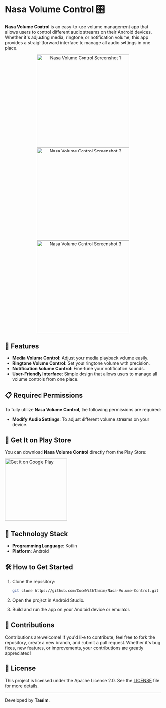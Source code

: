 
# Nasa Volume Control 🎛️

**Nasa Volume Control** is an easy-to-use volume management app that allows users to control different audio streams on their Android devices. Whether it's adjusting media, ringtone, or notification volume, this app provides a straightforward interface to manage all audio settings in one place.

<p align="center">
  <img src="https://play-lh.googleusercontent.com/ZsJWpkoFbmllrF8FmpX4GWpz5n100fPmIWpIhiM3rP0uMIEGWkKEUgvDturgy2JXqeAS=w1052-h592" alt="Nasa Volume Control Screenshot 1" width="300"/>
  <img src="https://play-lh.googleusercontent.com/XvHdSI_hzO6QmYunsZW-fc2Zs2pSF9B94vo-1FUflERrXCTqkhBCoE9kMbeX2S3BTQ=w1052-h592" alt="Nasa Volume Control Screenshot 2" width="300"/>
  <img src="https://play-lh.googleusercontent.com/RFNrSDEG0jH-ywuiAtprUnSM1vGJkA8sBl4mz03qXiJCAOmq67jMemcovu35IW2s574s=w1052-h592" alt="Nasa Volume Control Screenshot 3" width="300"/>
</p>

## 🌟 Features

- **Media Volume Control**: Adjust your media playback volume easily.
- **Ringtone Volume Control**: Set your ringtone volume with precision.
- **Notification Volume Control**: Fine-tune your notification sounds.
- **User-Friendly Interface**: Simple design that allows users to manage all volume controls from one place.

## 📋 Required Permissions

To fully utilize **Nasa Volume Control**, the following permissions are required:

- **Modify Audio Settings**: To adjust different volume streams on your device.

## 📱 Get It on Play Store

You can download **Nasa Volume Control** directly from the Play Store:

<p align="left">
  <a href="https://play.google.com/store/apps/details?id=com.nasahacker.nasavolumecontrol&hl=en" target="_blank">
    <img alt="Get it on Google Play" src="https://upload.wikimedia.org/wikipedia/commons/7/78/Google_Play_Store_badge_EN.svg" width="200"/>
  </a>
</p>

## 🚀 Technology Stack

- **Programming Language**: Kotlin
- **Platform**: Android

## 🛠️ How to Get Started

1. Clone the repository:
   ```bash
   git clone https://github.com/CodeWithTamim/Nasa-Volume-Control.git
   ```

2. Open the project in Android Studio.

3. Build and run the app on your Android device or emulator.

## 🤝 Contributions

Contributions are welcome! If you'd like to contribute, feel free to fork the repository, create a new branch, and submit a pull request. Whether it's bug fixes, new features, or improvements, your contributions are greatly appreciated!

## 📝 License

This project is licensed under the Apache License 2.0. See the [LICENSE](LICENSE) file for more details.

---

Developed by **Tamim**.
